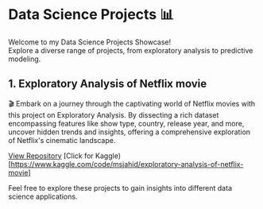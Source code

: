 # Data Science Projects 📊

Welcome to my Data Science Projects Showcase!  
Explore a diverse range of projects, from exploratory analysis to predictive modeling.

## 1. Exploratory Analysis of Netflix movie

🎬 Embark on a journey through the captivating world of Netflix movies with this project on Exploratory Analysis. By dissecting a rich dataset encompassing features like show type, country, release year, and more, uncover hidden trends and insights, offering a comprehensive exploration of Netflix's cinematic landscape.

[View Repository](https://github.com/msjahid/Data_Science_Projects/tree/main/netflix_exploratory_analysis) [Click for Kaggle)[https://www.kaggle.com/code/msjahid/exploratory-analysis-of-netflix-movie]

Feel free to explore these projects to gain insights into different data science applications.
